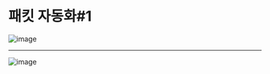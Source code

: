 # 패킷 자동화\#1
![image](https://user-images.githubusercontent.com/68372094/160538987-d03833f5-77ce-410a-8f47-477d9b0ad9e6.png)
***
![image](https://user-images.githubusercontent.com/68372094/160543920-576d1868-8ec2-4483-8ad7-3a42f0905985.png)

